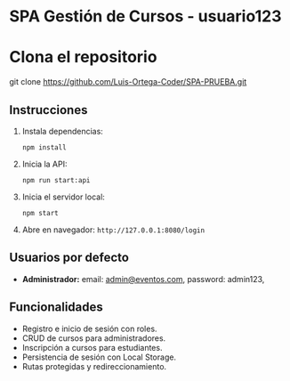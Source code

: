 # SPA Gestión de Cursos - usuario123

# Clona el repositorio

git clone https://github.com/Luis-Ortega-Coder/SPA-PRUEBA.git

## Instrucciones

1. Instala dependencias:
   ```
   npm install
   ```

2. Inicia la API:
   ```
   npm run start:api
   ```

3. Inicia el servidor local:
   ```
   npm start
   ```

4. Abre en navegador: `http://127.0.0.1:8080/login`

## Usuarios por defecto

- **Administrador:**   email: admin@eventos.com,  password: admin123,

## Funcionalidades

- Registro e inicio de sesión con roles.
- CRUD de cursos para administradores.
- Inscripción a cursos para estudiantes.
- Persistencia de sesión con Local Storage.
- Rutas protegidas y redireccionamiento.
